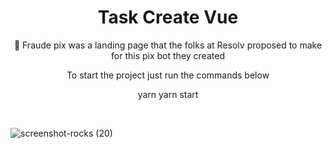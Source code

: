 <h1 align="center">Task Create Vue</h1>

<p align="center">🤖 Fraude pix was a landing page that the folks at Resolv proposed to make for this pix bot they created</p>

<p align="center">To start the project just run the commands below</p>

<p display="flex" align="center">
  yarn 
  yarn start
</p>

<br/>

![screenshot-rocks (20)](https://user-images.githubusercontent.com/68617133/169669970-80cbbce6-4455-4fda-8a18-e473638a8193.png)
